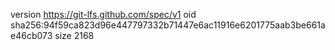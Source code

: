 version https://git-lfs.github.com/spec/v1
oid sha256:94f59ca823d96e447797332b71447e6ac11916e6201775aab3be661ae46cb073
size 2168
